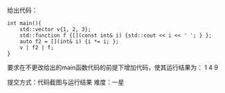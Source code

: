 给出代码：
```
int main(){
    std::vector v{1, 2, 3};
    std::function f {[](const int& i) {std::cout << i << ' '; } };
    auto f2 = [](int& i) {i *= i; };
    v | f2 | f;
}
```

要求在不更改给出的main函数代码的前提下增加代码，使其运行结果为：
1 4 9

提交方式：代码截图与运行结果
难度：一星
